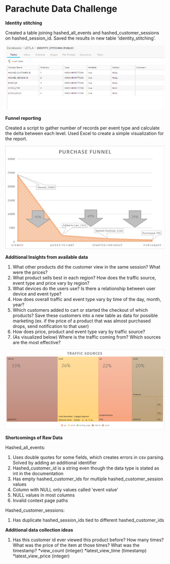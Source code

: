 # Parachute Data Challenge

**Identity stitching**

Created a table joining hashed_all_events and hashed_customer_sessions on hashed_session_id. Saved the results in new table ‘identity_stitching’.

![alt text](https://github.com/leylafiratli3/datachallenge/blob/main/identity_stitching.PNG)

**Funnel reporting**

Created a script to gather number of records per event type and calculate the delta between each level. Used Excel to create a simple visualization for the report.

![alt text](https://github.com/leylafiratli3/datachallenge/blob/main/Purchase%20Funnel.PNG)

**Additional Insights from available data**
  1. What other products did the customer view in the same session? What were the prices? 
  2. What product sells best in each region? How does the traffic source, event type and price vary by region?
  3. What devices do the users use? Is there a relationship between user device and event type?
  4. How does overall traffic and event type vary by time of the day, month, year?
  5. Which customers added to cart or started the checkout of which products? Save these customers into a new table as data for possible marketing (ex. if the price of a product that was almost purchased drops, send notification to that user)
  6. How does price, product and event type vary by traffic source?
  7. (As visualized below) Where is the traffic coming from? Which sources are the most effective?

![alt text](https://github.com/leylafiratli3/datachallenge/blob/main/Traffic%20Sources.PNG)


**Shortcomings of Raw Data**

Hashed_all_events:
  1. Uses double quotes for some fields, which creates errors in csv parsing. Solved by adding an additional identifier
  2. Hashed_customer_id is a string even though the data type is stated as int in the documentation
  3. Has empty hashed_customer_ids for multiple hashed_customer_session values
  4. Column with NULL only values called 'event value'
  5. NULL values in most columns
  6. Invalid context page paths
 
 Hashed_customer_sessions:
  1. Has duplicate hashed_session_ids tied to different hashed_customer_ids
  
**Additional data collection ideas**

  1. Has this customer id ever viewed this product before? How many times? What was the price of the item at those times? What was the timestamp?
    *view_count (integer)
    *latest_view_time (timestamp)
     *latest_view_price (integer)

